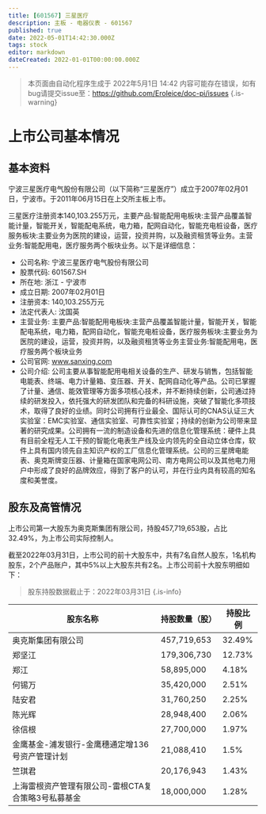 ```yaml
---
title: [601567] 三星医疗
description: 主板 - 电器仪表 - 601567
published: true
date: 2022-05-01T14:42:30.000Z
tags: stock
editor: markdown
dateCreated: 2022-01-01T00:00:00.000Z
---
```


> 本页面由自动化程序生成于 2022年5月1日 14:42
> 内容可能存在错误，如有bug请提交issue至：https://github.com/Eroleice/doc-pi/issues
{.is-warning}

# 上市公司基本情况

## 基本资料

宁波三星医疗电气股份有限公司（以下简称“三星医疗”）成立于2007年02月01日，宁波市。于2011年06月15日在上交所主板上市。

三星医疗注册资本140,103.255万元，主要产品:智能配用电板块:主营产品覆盖智能计量，智能开关，智能配电系统，电力箱，配网自动化，智能充电桩设备，医疗服务板块:主要业务为医院的建设，运营，投资并购，以及融资租赁等业务。主营业务:智能配用电，医疗服务两个板块业务。以下是详细信息：

- 公司名称: 宁波三星医疗电气股份有限公司
- 股票代码: 601567.SH
- 所在地: 浙江 - 宁波市
- 成立日期: 2007年02月01日
- 注册资本: 140,103.255万元
- 法定代表人: 沈国英
- 主营业务: 主要产品:智能配用电板块:主营产品覆盖智能计量，智能开关，智能配电系统，电力箱，配网自动化，智能充电桩设备，医疗服务板块:主要业务为医院的建设，运营，投资并购，以及融资租赁等业务主营业务:智能配用电，医疗服务两个板块业务
- 公司官网: www.sanxing.com
- 公司介绍: 公司主要从事智能配用电相关设备的生产、研发与销售，包括智能电能表、终端、电力计量箱、变压器、开关、配网自动化等产品。公司已掌握了计量、通信、能效管理等方面多项核心技术，并不断持续创新，公司通过持续的研发投入，依托强大的研发团队和完备的科研设施，突破了智能化多项技术，取得了良好的业绩。同时公司拥有行业最全、国际认可的CNAS认证三大实验室：EMC实验室、通信实验室、可靠性实验室；持续的创新为公司带来显著的研究成果。公司拥有一流的制造设备和先进的信息化管理系统：硬件上具有目前全程无人工干预的智能化电表生产线及业内领先的全自动立体仓库，软件上具有国内领先自主知识产权的工厂信息化管理系统。公司的三星牌电能表、奥克斯牌变压器、计量箱在国家电网公司、南方电网公司以及其他电力用户中形成了良好的品牌效应，得到了客户的认可，并在行业内具有较高的知名度和美誉度。


## 股东及高管情况

上市公司第一大股东为奥克斯集团有限公司，持股457,719,653股，占比32.49%，为上市公司实际控制人。

截至2022年03月31日，上市公司的前十大股东中，共有7名自然人股东，1名机构股东，2个产品账户，其中5%以上大股东共有2名。上市公司前十大股东明细如下：

> 股东持股数据截止于：2022年03月31日
{.is-info}

| 股东名称 | 持股数量（股） | 持股比例 |
| --- | --- | --- |
| 奥克斯集团有限公司 | 457,719,653 | 32.49% |
| 郑坚江 | 179,306,730 | 12.73% |
| 郑江 | 58,895,000 | 4.18% |
| 何锡万 | 35,420,000 | 2.51% |
| 陆安君 | 31,760,250 | 2.25% |
| 陈光辉 | 28,948,400 | 2.06% |
| 徐信根 | 27,700,000 | 1.97% |
| 金鹰基金-浦发银行-金鹰穗通定增136号资产管理计划 | 21,088,410 | 1.5% |
| 竺琪君 | 20,176,943 | 1.43% |
| 上海雷根资产管理有限公司-雷根CTA复合策略3号私募基金 | 18,000,000 | 1.28% |




